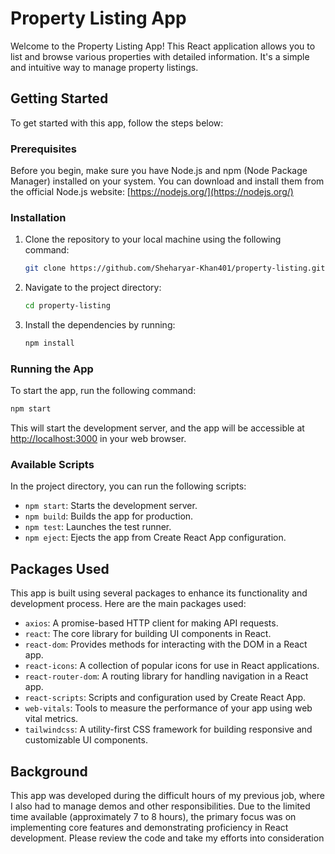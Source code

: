# Property Listing App

Welcome to the Property Listing App! This React application allows you to list and browse various properties with detailed information. It's a simple and intuitive way to manage property listings.

## Getting Started

To get started with this app, follow the steps below:

### Prerequisites

Before you begin, make sure you have Node.js and npm (Node Package Manager) installed on your system. You can download and install them from the official Node.js website: [https://nodejs.org/](https://nodejs.org/)

### Installation

1. Clone the repository to your local machine using the following command:

   ```sh
   git clone https://github.com/Sheharyar-Khan401/property-listing.git
   ```

2. Navigate to the project directory:

   ```sh
   cd property-listing
   ```

3. Install the dependencies by running:

   ```sh
   npm install
   ```

### Running the App

To start the app, run the following command:

```sh
npm start
```

This will start the development server, and the app will be accessible at [http://localhost:3000](http://localhost:3000) in your web browser.

### Available Scripts

In the project directory, you can run the following scripts:

- `npm start`: Starts the development server.
- `npm build`: Builds the app for production.
- `npm test`: Launches the test runner.
- `npm eject`: Ejects the app from Create React App configuration.

## Packages Used

This app is built using several packages to enhance its functionality and development process. Here are the main packages used:

- `axios`: A promise-based HTTP client for making API requests.
- `react`: The core library for building UI components in React.
- `react-dom`: Provides methods for interacting with the DOM in a React app.
- `react-icons`: A collection of popular icons for use in React applications.
- `react-router-dom`: A routing library for handling navigation in a React app.
- `react-scripts`: Scripts and configuration used by Create React App.
- `web-vitals`: Tools to measure the performance of your app using web vital metrics.
- `tailwindcss`: A utility-first CSS framework for building responsive and customizable UI components.

## Background
This app was developed during the difficult hours of my previous job, where I also had to manage demos and other responsibilities. Due to the limited time available (approximately 7 to 8 hours), the primary focus was on implementing core features and demonstrating proficiency in React development. Please review the code and take my efforts into consideration
